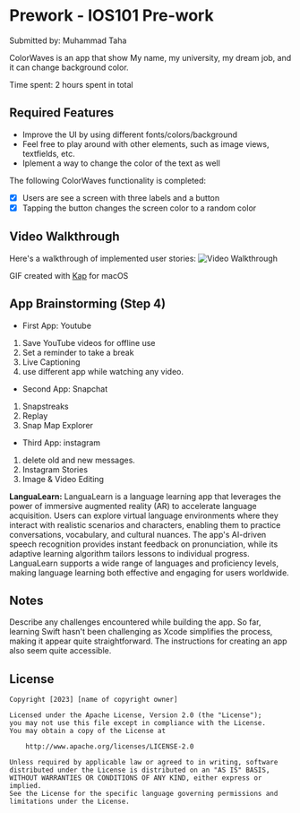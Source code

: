 # Prework - IOS101 Pre-work

Submitted by: Muhammad Taha

ColorWaves is an app that show My name, my university, my dream job, and it can change background color.

Time spent: 2 hours spent in total

## Required Features

- Improve the UI by using different fonts/colors/background
- Feel free to play around with other elements, such as image views, textfields, etc.
- Iplement a way to change the color of the text as well

The following ColorWaves functionality is completed:

- [x] Users are see a screen with three labels and a button
- [x] Tapping the button changes the screen color to a random color
 
## Video Walkthrough

Here's a walkthrough of implemented user stories:
<img
 src='[file:///Users/maryamjamil/Desktop/Kapture%202023-08-15%20at%2012.11.49.gif](https://drive.google.com/file/d/1h2MXpmi-1BBy_UXIn9_nEAUx2_ReNn_T/view?usp=sharing.gif)' title='Video Walkthrough' width='' alt='Video Walkthrough' />

<!-- Replace this with whatever GIF tool you used! -->
GIF created with [Kap](https://getkap.co/) for macOS
<!-- Recommended tools:
[Kap](https://getkap.co/) for macOS
[ScreenToGif](https://www.screentogif.com/) for Windows
[peek](https://github.com/phw/peek) for Linux. -->

## App Brainstorming (Step 4)

- First App: Youtube

1. Save YouTube videos for offline use
2. Set a reminder to take a break
3. Live Captioning
4. use different app while watching any video.

- Second App: Snapchat

1. Snapstreaks
2. Replay
3. Snap Map Explorer

- Third App: instagram

1. delete old and new messages.
2. Instagram Stories
3. Image & Video Editing 

**LanguaLearn:**
LanguaLearn is a language learning app that leverages the power of immersive augmented reality (AR) to accelerate language acquisition. Users can explore virtual language environments where they interact with realistic scenarios and characters, enabling them to practice conversations, vocabulary, and cultural nuances. The app's AI-driven speech recognition provides instant feedback on pronunciation, while its adaptive learning algorithm tailors lessons to individual progress. LanguaLearn supports a wide range of languages and proficiency levels, making language learning both effective and engaging for users worldwide.

## Notes

Describe any challenges encountered while building the app.
So far, learning Swift hasn't been challenging as Xcode simplifies the process, making it appear quite straightforward. The instructions for creating an app also seem quite accessible.

## License

    Copyright [2023] [name of copyright owner]

    Licensed under the Apache License, Version 2.0 (the "License");
    you may not use this file except in compliance with the License.
    You may obtain a copy of the License at

        http://www.apache.org/licenses/LICENSE-2.0

    Unless required by applicable law or agreed to in writing, software
    distributed under the License is distributed on an "AS IS" BASIS,
    WITHOUT WARRANTIES OR CONDITIONS OF ANY KIND, either express or implied.
    See the License for the specific language governing permissions and
    limitations under the License.
